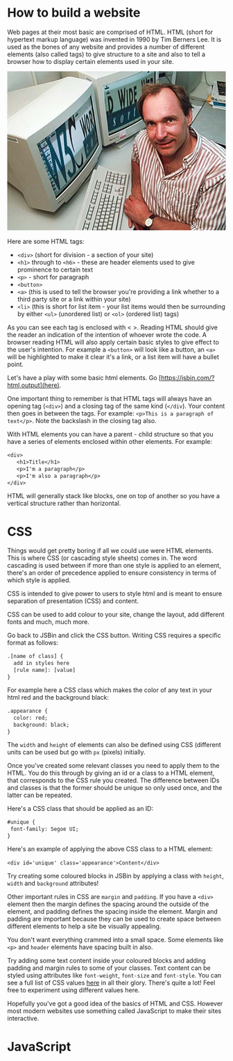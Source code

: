 # How to build a website

Web pages at their most basic are comprised of HTML. HTML (short for hypertext markup language) was invented in 1990 by Tim Berners Lee. It is used as the bones of any website and provides a number of different elements (also called tags) to give structure to a site and also to tell a browser how to display certain elements used in your site.

![Tim Berners Lee](/TBL.jpg)

Here are some HTML tags:

- `<div>` (short for division - a section of your site)
- `<h1>` through to `<h6>` - these are header elements used to give prominence to certain text
- `<p>` - short for paragraph
- `<button>` 
- `<a>` (this is used to tell the browser you're providing a link whether to a third party site or a link within your site)
- `<li>` (this is short for list item - your list items would then be surrounding by either `<ul>` (unordered list) or `<ol>` (ordered list) tags)

As you can see each tag is enclosed with < >. Reading HTML should give the reader an indication of the intention of whoever
wrote the code. A browser reading HTML will also apply certain basic styles to give effect to the user's intention. For example a `<button>` will look like a button, an `<a>` will be highlighted to make it clear it's a link, or a list item will have a bullet point.

Let's have a play with some basic html elements. Go [https://jsbin.com/?html,output](here). 

One important thing to remember is that HTML tags will always have an opening tag (`<div>`) and a closing tag of the same kind (`</div`). Your content 
then goes in between the tags. For example: `<p>This is a paragraph of text</p>`. Note the backslash in the closing tag also. 

With HTML elements you can have a parent - child structure so that you have a series of elements enclosed within other elements. For example:

```
<div>
   <h1>Title</h1>
   <p>I'm a paragraph</p>
   <p>I'm also a paragraph</p>
</div>
```

HTML will generally stack like blocks, one on top of another so you have a vertical structure rather than horizontal.

# CSS

Things would get pretty boring if all we could use were HTML elements. This is where CSS (or cascading style sheets) comes in. The word cascading is used 
between if more than one style is applied to an element, there's an order of precedence applied to ensure consistency in terms of which style is applied.

CSS is intended to give power to users to style html and is meant to ensure separation of presentation (CSS) and content.

CSS can be used to add colour to your site, change the layout, add different fonts and much, much more.

Go back to JSBin and click the CSS button. Writing CSS requires a specific format as follows:

```
.[name of class] {
  add in styles here
  [rule name]: [value]
}
```

For example here a CSS class which makes the color of any text in your html red and the background black:

```
.appearance {
  color: red;
  background: black;
}
```

The `width` and `height` of elements can also be defined using CSS (different units can be used but go with `px` (pixels) initially. 

Once you've created some relevant classes you need to apply them to the HTML. You do this through by giving an id or a class to a HTML element, that corresponds to the CSS rule you created. The difference between IDs and classes is that the former should be unique so only used once, and the latter can be repeated.

Here's a CSS class that should be applied as an ID:

```
#unique {
 font-family: Segoe UI;
}
```

Here's an example of applying the above CSS class to a HTML element:

`<div id='unique' class='appearance'>Content</div>`

Try creating some coloured blocks in JSBin by applying a class with `height`, `width` and `background` attributes! 

Other important rules in CSS are `margin` and `padding`. If you have a `<div>` element then the margin defines the spacing around the outside of the element, and padding defines the spacing inside the element. Margin and padding are important because they can be used to create space between different elements to help a site be visually appealing. 

You don't want everything crammed into a small space. Some elements like `<p>` and `header` elements have spacing built in also.

Try adding some text content inside your coloured blocks and adding padding and margin rules to some of your classes. Text content can be styled using attributes like `font-weight`, `font-size` and `font-style`. You can see a full list of CSS values [here](https://cssvalues.com/) in all their glory. There's quite a lot! Feel free to experiment using different values here.

Hopefully you've got a good idea of the basics of HTML and CSS. However most modern websites use something called JavaScript to make their sites interactive. 

# JavaScript



